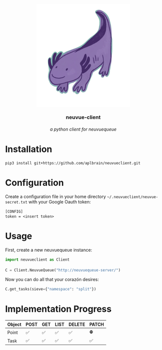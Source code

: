 <p align=center><img align=center src='axonolotl.png' width=300 /></p>
<h3 align=center>neuvue-client</h3>
<h6 align=center>a python client for neuvuequeue</h6>

# Installation

```shell
pip3 install git+https://github.com/aplbrain/neuvueclient.git
```

# Configuration

Create a configuration file in your home directory `~/.neuvueclient/neuvue-secret.txt` with your Google Oauth token:

```
[CONFIG]
token = <insert token>
```

# Usage

First, create a new neuvuequeue instance:

```python
import neuvueclient as Client

C = Client.NeuvueQueue("http://neuvuequeue-server/")
```

Now you can do all that your corazón desires:

```python
C.get_tasks(sieve={"namespace": "split"})
```

# Implementation Progress

| Object   | POST | GET | LIST | DELETE | PATCH |
|----------|------|-----|------|--------|-------|
| Point    | ✅ | ✅ | ✅ | ✅ | ⛔ 
| Task     | ✅ | ✅ | ✅ | ✅ | ✅
